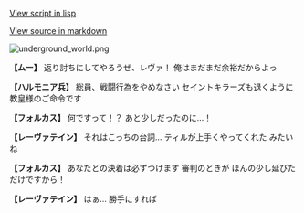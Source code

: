[View script in lisp](../scripts/100902013.txt)

[View source in markdown](100902013.md)

![underground_world.png](../images/backgrounds/underground_world.png)

**【ムー】**
返り討ちにしてやろうぜ、レヴァ！
俺はまだまだ余裕だからよっ

**【ハルモニア兵】**
総員、戦闘行為をやめなさい
セイントキラーズも退くように
教皇様のご命令です

**【フォルカス】**
何ですって！？
あと少しだったのに…！

**【レーヴァテイン】**
それはこっちの台詞…
ティルが上手くやってくれた
みたいね

**【フォルカス】**
あなたとの決着は必ずつけます
審判のときが
ほんの少し延びただけですから！

**【レーヴァテイン】**
はぁ…
勝手にすれば